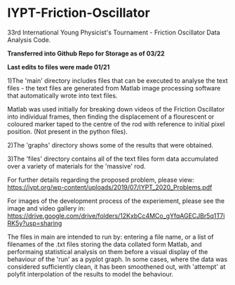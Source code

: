 # IYPT-Friction-Oscillator
33rd International Young Physicist's Tournament - Friction Oscillator Data Analysis Code.

**Transferred into Github Repo for Storage as of 03/22**

**Last edits to files were made 01/21**


1)The 'main' directory includes files that can be executed to analyse the text files - the text files are generated from Matlab image processing software that automatically wrote into text files.

Matlab was used initially for breaking down videos of the Friction Oscillator into individual frames, then finding the displacement of a flourescent or coloured marker taped to the centre of the rod with reference to initial pixel position. (Not present in the python files).

2)The 'graphs' directory shows some of the results that were obtained.

3)The 'files' directory contains all of the text files form data accumulated over a variety of materials for the 'massive' rod.

For further details regarding the proposed problem, please view:
https://iypt.org/wp-content/uploads/2019/07/IYPT_2020_Problems.pdf

For images of the development process of the experiement, please see the image and video gallery in:
https://drive.google.com/drive/folders/12KxbCc4MCo_gYfqAGECJBr5q1T7iRK5y?usp=sharing

The files in main are intended to run by: entering a file name, or a list of filenames of the .txt files storing the data collated form Matlab, and performaing statistical analysis on them before a visual display of the behaviour of the 'run' as a pyplot graph. In some cases, where the data was considered sufficiently clean, it has been smoothened out, with 'attempt' at polyfit interpolation of the results to model the behaviour.





